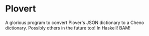 Plovert
=======

A glorious program to convert Plover's JSON dictionary to a Cheno dictionary. Possibly others in the future too! In Haskell! BAM!
